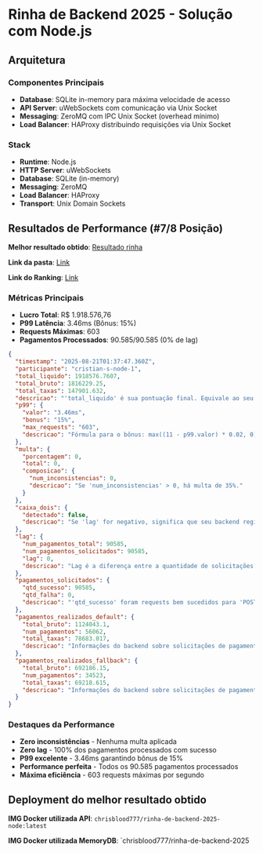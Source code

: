# Rinha de Backend 2025 - Solução com Node.js

## Arquitetura

### Componentes Principais
- **Database**: SQLite in-memory para máxima velocidade de acesso
- **API Server**: uWebSockets com comunicação via Unix Socket
- **Messaging**: ZeroMQ com IPC Unix Socket (overhead mínimo)
- **Load Balancer**: HAProxy distribuindo requisições via Unix Socket

### Stack
- **Runtime**: Node.js
- **HTTP Server**: uWebSockets
- **Database**: SQLite (in-memory)
- **Messaging**: ZeroMQ
- **Load Balancer**: HAProxy
- **Transport**: Unix Domain Sockets

## Resultados de Performance (#7/8 Posição)

**Melhor resultado obtido**: [Resultado rinha](https://github.com/zanfranceschi/rinha-de-backend-2025/blob/main/participantes/cristian-s-node-1/final-results.json)

**Link da pasta**: [Link](https://github.com/zanfranceschi/rinha-de-backend-2025/blob/main/participantes/cristian-s-node-1)

**Link do Ranking**: [Link](https://github.com/zanfranceschi/rinha-de-backend-2025/blob/main/RESULTADOS_FINAIS.md)

### Métricas Principais
- **Lucro Total**: R$ 1.918.576,76
- **P99 Latência**: 3.46ms (Bônus: 15%)
- **Requests Máximas**: 603
- **Pagamentos Processados**: 90.585/90.585 (0% de lag)

```json
{
  "timestamp": "2025-08-21T01:37:47.360Z",
  "participante": "cristian-s-node-1",
  "total_liquido": 1918576.7607,
  "total_bruto": 1816229.25,
  "total_taxas": 147901.632,
  "descricao": "'total_liquido' é sua pontuação final. Equivale ao seu lucro. Fórmula: total_liquido + (total_liquido * p99.bonus) - (total_liquido * multa.porcentagem)",
  "p99": {
    "valor": "3.46ms",
    "bonus": "15%",
    "max_requests": "603",
    "descricao": "Fórmula para o bônus: max((11 - p99.valor) * 0.02, 0)"
  },
  "multa": {
    "porcentagem": 0,
    "total": 0,
    "composicao": {
      "num_inconsistencias": 0,
      "descricao": "Se 'num_inconsistencias' > 0, há multa de 35%."
    }
  },
  "caixa_dois": {
    "detectado": false,
    "descricao": "Se 'lag' for negativo, significa que seu backend registrou mais pagamentos do que solicitado, automaticamente desclassificando sua submissão!"
  },
  "lag": {
    "num_pagamentos_total": 90585,
    "num_pagamentos_solicitados": 90585,
    "lag": 0,
    "descricao": "Lag é a diferença entre a quantidade de solicitações de pagamentos e o que foi realmente computado pelo backend. Mostra a perda de pagamentos possivelmente por estarem enfileirados."
  },
  "pagamentos_solicitados": {
    "qtd_sucesso": 90585,
    "qtd_falha": 0,
    "descricao": "'qtd_sucesso' foram requests bem sucedidos para 'POST /payments' e 'qtd_falha' os requests com erro."
  },
  "pagamentos_realizados_default": {
    "total_bruto": 1124043.1,
    "num_pagamentos": 56062,
    "total_taxas": 78683.017,
    "descricao": "Informações do backend sobre solicitações de pagamento para o Payment Processor Default."
  },
  "pagamentos_realizados_fallback": {
    "total_bruto": 692186.15,
    "num_pagamentos": 34523,
    "total_taxas": 69218.615,
    "descricao": "Informações do backend sobre solicitações de pagamento para o Payment Processor Fallback."
  }
}
```

### Destaques da Performance
-  **Zero inconsistências** - Nenhuma multa aplicada
-  **Zero lag** - 100% dos pagamentos processados com sucesso
-  **P99 excelente** - 3.46ms garantindo bônus de 15%
-  **Performance perfeita** - Todos os 90.585 pagamentos processados
-  **Máxima eficiência** - 603 requests máximas por segundo

## Deployment do melhor resultado obtido

**IMG Docker utilizada API**: `chrisblood777/rinha-de-backend-2025-node:latest`

**IMG Docker utilizada MemoryDB**: `chrisblood777/rinha-de-backend-2025